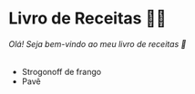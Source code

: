 # Livro de Receitas :woman_cook:

###### Olá! Seja bem-vindo ao meu livro de receitas :wave:

* Strogonoff de frango
* Pavê

